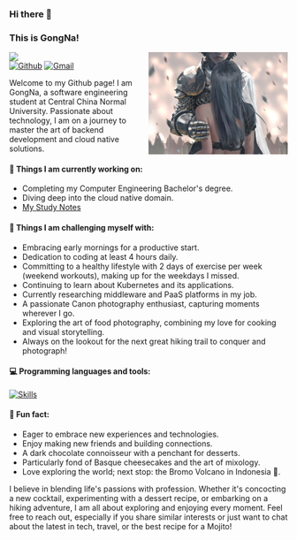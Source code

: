 ### Hi there 👋 
### This is GongNa!

<img align="right" alt="img" src="https://github.com/gongna-au/gongna-au/blob/main/Image2.png" width="50%" height="auto" />
<img width="50%" align="right" src="https://github-readme-stats.vercel.app/api?username=gongna-au&show_icons=true&theme=dracula&hide_border=true)" />

[![Github](https://img.shields.io/badge/-Github-000?style=flat&logo=Github&logoColor=white)](https://github.com/gongna-au)
[![Gmail](https://img.shields.io/badge/-Gmail-c14438?style=flat&logo=Gmail&logoColor=white)](mailto:mrtnsnrasmus@gmail.com)

Welcome to my Github page! I am GongNa, a software engineering student at Central China Normal University. Passionate about technology, I am on a journey to master the art of backend development and cloud native solutions.  




#### 🚀 Things I am currently working on: 
- Completing my Computer Engineering Bachelor's degree.
- Diving deep into the cloud native domain.
- [My Study Notes](https://gongna-au.github.io/)

#### :muscle: Things I am challenging myself with:
- Embracing early mornings for a productive start.
- Dedication to coding at least 4 hours daily.
- Committing to a healthy lifestyle with 2 days of exercise per week (weekend workouts), making up for the weekdays I missed.
- Continuing to learn about Kubernetes and its applications.
- Currently researching middleware and PaaS platforms in my job.
- A passionate Canon photography enthusiast, capturing moments wherever I go.
- Exploring the art of food photography, combining my love for cooking and visual storytelling.
- Always on the lookout for the next great hiking trail to conquer and photograph!

#### :computer: Programming languages and tools: 
[![Skills](https://skillicons.dev/icons?i=go,python,docker,linux)](https://github.com/AndriiMaliuta)

#### 🔭 Fun fact: 

- Eager to embrace new experiences and technologies.
- Enjoy making new friends and building connections.
- A dark chocolate connoisseur with a penchant for desserts.
- Particularly fond of Basque cheesecakes and the art of mixology.
- Love exploring the world; next stop: the Bromo Volcano in Indonesia 🌋.

I believe in blending life's passions with profession. Whether it's concocting a new cocktail, experimenting with a dessert recipe, or embarking on a hiking adventure, I am all about exploring and enjoying every moment. Feel free to reach out, especially if you share similar interests or just want to chat about the latest in tech, travel, or the best recipe for a Mojito!



